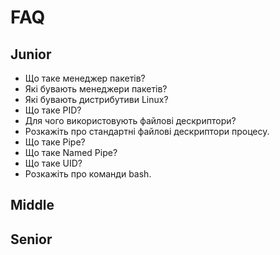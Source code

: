# FAQ

## Junior

- Що таке менеджер пакетів?
- Які бувають менеджери пакетів?
- Які бувають дистрибутиви Linux?
- Що таке PID?
- Для чого використовують файлові дескриптори?
- Розкажіть про стандартні файлові дескриптори процесу.
- Що таке Pipe?
- Що таке Named Pipe?
- Що таке UID?
- Розкажіть про команди bash.

## Middle

## Senior
